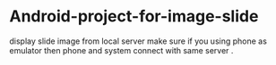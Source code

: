 # Android-project-for-image-slide
display slide image from local server 
make sure if you using phone as emulator then phone and system connect with same server .

